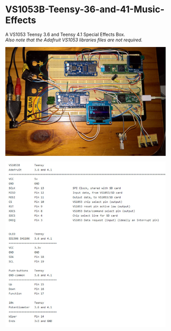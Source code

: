 # VS1053B-Teensy-36-and-41-Music-Effects

A VS1053 Teensy 3.6 and Teensy 4.1 Special Effects Box.<br>
*Also note that the Adafruit VS1053 libraries files are not required.*

<p align="left">
<img src="images/Teensy36and41.jpg" width="700" /> 
<br>

<p align="left">
<img src="images/connect.jpg" width="702" /> 
<br>

